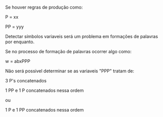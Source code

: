 Se houver regras de produção como:

P = xx

PP = yyy

Detectar símbolos variaveis será um problema em formações de palavras por enquanto.

Se no processo de formação de palavras ocorrer algo como:

w = abxPPP

Não será possivel determinar se as variaveis "PPP" tratam de:

3 P's concatenados

1 PP e 1 P concatenados nessa ordem

ou

1 P e 1 PP concatenados nessa ordem
